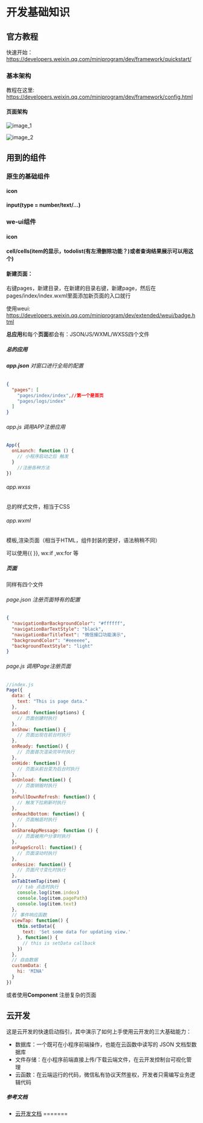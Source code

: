 # 开发基础知识

## 官方教程

快速开始： https://developers.weixin.qq.com/miniprogram/dev/framework/quickstart/ 


### 基本架构

教程在这里:  https://developers.weixin.qq.com/miniprogram/dev/framework/config.html 

#### 页面架构

![image_1](https://github.com/huiye98/toolsbox_weixin/blob/master/toolsbox/images/README_images/image_1.png)

![image_2](https://github.com/huiye98/toolsbox_weixin/blob/master/toolsbox/images/README_images/image_2.png)


## 用到的组件
### 原生的基础组件
#### icon
#### input(type = number/text/...)

### we-ui组件
#### icon
#### cell/cells(item的显示，todolist(有左滑删除功能？)或者查询结果展示可以用这个)

#### 新建页面：

右键pages，新建目录，在新建的目录右键，新建page，然后在pages/index/index.wxml里面添加新页面的入口就行

使用weui: https://developers.weixin.qq.com/miniprogram/dev/extended/weui/badge.html

**总应用**和每个**页面**都会有：JSON/JS/WXML/WXSS四个文件

##### 总的应用

###### **app.json**   对窗口进行全局的配置

```json
{
  "pages": [
    "pages/index/index",//第一个是首页
    "pages/logs/index"
  ]
}
```

######  app.js  调用APP注册应用

```javascript
App({
  onLaunch: function () {
    // 小程序启动之后 触发
  }
    //注册各种方法
})
```

###### app.wxss

总的样式文件，相当于CSS

###### app.wxml

模板,渲染页面（相当于HTML，组件封装的更好，语法稍稍不同）

可以使用{{ }}, wx:if ,wx:for 等

##### 页面

同样有四个文件

###### page.json   注册页面特有的配置

```json
{
  "navigationBarBackgroundColor": "#ffffff",
  "navigationBarTextStyle": "black",
  "navigationBarTitleText": "微信接口功能演示",
  "backgroundColor": "#eeeeee",
  "backgroundTextStyle": "light"
}
```

###### page.js  调用Page注册页面

```js
//index.js
Page({
  data: {
    text: "This is page data."
  },
  onLoad: function(options) {
    // 页面创建时执行
  },
  onShow: function() {
    // 页面出现在前台时执行
  },
  onReady: function() {
    // 页面首次渲染完毕时执行
  },
  onHide: function() {
    // 页面从前台变为后台时执行
  },
  onUnload: function() {
    // 页面销毁时执行
  },
  onPullDownRefresh: function() {
    // 触发下拉刷新时执行
  },
  onReachBottom: function() {
    // 页面触底时执行
  },
  onShareAppMessage: function () {
    // 页面被用户分享时执行
  },
  onPageScroll: function() {
    // 页面滚动时执行
  },
  onResize: function() {
    // 页面尺寸变化时执行
  },
  onTabItemTap(item) {
    // tab 点击时执行
    console.log(item.index)
    console.log(item.pagePath)
    console.log(item.text)
  },
  // 事件响应函数
  viewTap: function() {
    this.setData({
      text: 'Set some data for updating view.'
    }, function() {
      // this is setData callback
    })
  },
  // 自由数据
  customData: {
    hi: 'MINA'
  }
})
```

或者使用**Component**  注册复杂的页面



## 云开发

这是云开发的快速启动指引，其中演示了如何上手使用云开发的三大基础能力：

- 数据库：一个既可在小程序前端操作，也能在云函数中读写的 JSON 文档型数据库
- 文件存储：在小程序前端直接上传/下载云端文件，在云开发控制台可视化管理
- 云函数：在云端运行的代码，微信私有协议天然鉴权，开发者只需编写业务逻辑代码

##### 参考文档

- [云开发文档](https://developers.weixin.qq.com/miniprogram/dev/wxcloud/basis/getting-started.html)
=======
